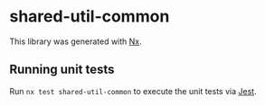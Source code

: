 # shared-util-common

This library was generated with [Nx](https://nx.dev).

## Running unit tests

Run `nx test shared-util-common` to execute the unit tests via [Jest](https://jestjs.io).
